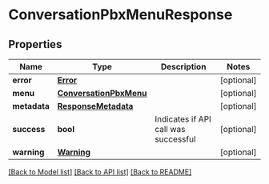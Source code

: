 # ConversationPbxMenuResponse

## Properties
Name | Type | Description | Notes
------------ | ------------- | ------------- | -------------
**error** | [**Error**](Error.md) |  | [optional] 
**menu** | [**ConversationPbxMenu**](ConversationPbxMenu.md) |  | [optional] 
**metadata** | [**ResponseMetadata**](ResponseMetadata.md) |  | [optional] 
**success** | **bool** | Indicates if API call was successful | [optional] 
**warning** | [**Warning**](Warning.md) |  | [optional] 

[[Back to Model list]](../README.md#documentation-for-models) [[Back to API list]](../README.md#documentation-for-api-endpoints) [[Back to README]](../README.md)


